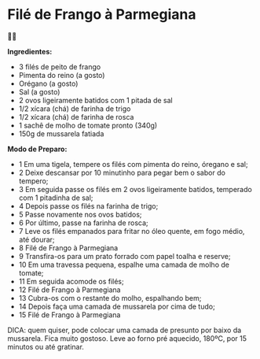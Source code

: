 <h1>Filé de Frango à Parmegiana</h1> 👨‍🍳

**Ingredientes:**

- 3 filés de peito de frango
- Pimenta do reino (a gosto)
- Orégano (a gosto)
- Sal (a gosto)
- 2 ovos ligeiramente batidos com 1 pitada de sal
- 1/2 xícara (chá) de farinha de trigo
- 1/2 xícara (chá) de farinha de rosca
- 1 sachê de molho de tomate pronto (340g)
- 150g de mussarela fatiada

**Modo de Preparo:**

- 1 Em uma tigela, tempere os filés com pimenta do reino, óregano e sal;
- 2 Deixe descansar por 10 minutinho para pegar bem o sabor do tempero;
- 3 Em seguida passe os filés em 2 ovos ligeiramente batidos, temperado com 1 pitadinha de sal;
- 4 Depois passe os filés na farinha de trigo;
- 5 Passe novamente nos ovos batidos;
- 6 Por último, passe na farinha de rosca;
- 7 Leve os filés empanados para fritar no óleo quente, em fogo médio, até dourar;
- 8 Filé de Frango à Parmegiana
- 9 Transfira-os para um prato forrado com papel toalha e reserve;
- 10 Em uma travessa pequena, espalhe uma camada de molho de tomate;
- 11 Em seguida acomode os filés;
- 12 Filé de Frango à Parmegiana
- 13 Cubra-os com o restante do molho, espalhando bem;
- 14 Depois faça uma camada de mussarela por cima de tudo;
- 15 Filé de Frango à Parmegiana

DICA: quem quiser, pode colocar uma camada de presunto por baixo da mussarela. Fica muito gostoso.
Leve ao forno pré aquecido, 180ºC, por 15 minutos ou até gratinar.
